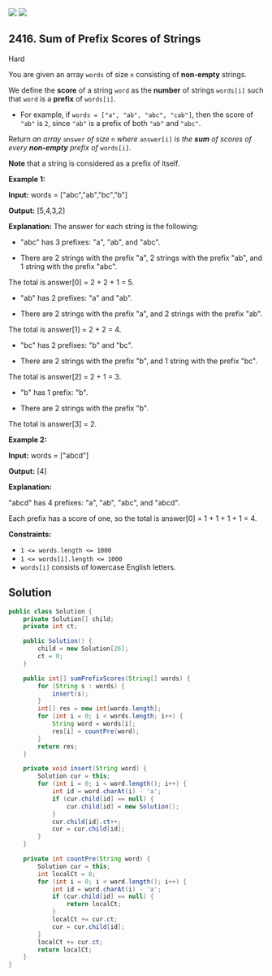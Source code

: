 [![](https://img.shields.io/github/stars/javadev/LeetCode-in-Java?label=Stars&style=flat-square)](https://github.com/javadev/LeetCode-in-Java)
[![](https://img.shields.io/github/forks/javadev/LeetCode-in-Java?label=Fork%20me%20on%20GitHub%20&style=flat-square)](https://github.com/javadev/LeetCode-in-Java/fork)

## 2416\. Sum of Prefix Scores of Strings

Hard

You are given an array `words` of size `n` consisting of **non-empty** strings.

We define the **score** of a string `word` as the **number** of strings `words[i]` such that `word` is a **prefix** of `words[i]`.

*   For example, if `words = ["a", "ab", "abc", "cab"]`, then the score of `"ab"` is `2`, since `"ab"` is a prefix of both `"ab"` and `"abc"`.

Return _an array_ `answer` _of size_ `n` _where_ `answer[i]` _is the **sum** of scores of every **non-empty** prefix of_ `words[i]`.

**Note** that a string is considered as a prefix of itself.

**Example 1:**

**Input:** words = ["abc","ab","bc","b"]

**Output:** [5,4,3,2]

**Explanation:** The answer for each string is the following:

- "abc" has 3 prefixes: "a", "ab", and "abc".

- There are 2 strings with the prefix "a", 2 strings with the prefix "ab", and 1 string with the prefix "abc".

The total is answer[0] = 2 + 2 + 1 = 5.

- "ab" has 2 prefixes: "a" and "ab".

- There are 2 strings with the prefix "a", and 2 strings with the prefix "ab".

The total is answer[1] = 2 + 2 = 4.

- "bc" has 2 prefixes: "b" and "bc".

- There are 2 strings with the prefix "b", and 1 string with the prefix "bc".

The total is answer[2] = 2 + 1 = 3.

- "b" has 1 prefix: "b".

- There are 2 strings with the prefix "b".

The total is answer[3] = 2. 

**Example 2:**

**Input:** words = ["abcd"]

**Output:** [4]

**Explanation:**

"abcd" has 4 prefixes: "a", "ab", "abc", and "abcd".

Each prefix has a score of one, so the total is answer[0] = 1 + 1 + 1 + 1 = 4. 

**Constraints:**

*   `1 <= words.length <= 1000`
*   `1 <= words[i].length <= 1000`
*   `words[i]` consists of lowercase English letters.

## Solution

```java
public class Solution {
    private Solution[] child;
    private int ct;

    public Solution() {
        child = new Solution[26];
        ct = 0;
    }

    public int[] sumPrefixScores(String[] words) {
        for (String s : words) {
            insert(s);
        }
        int[] res = new int[words.length];
        for (int i = 0; i < words.length; i++) {
            String word = words[i];
            res[i] = countPre(word);
        }
        return res;
    }

    private void insert(String word) {
        Solution cur = this;
        for (int i = 0; i < word.length(); i++) {
            int id = word.charAt(i) - 'a';
            if (cur.child[id] == null) {
                cur.child[id] = new Solution();
            }
            cur.child[id].ct++;
            cur = cur.child[id];
        }
    }

    private int countPre(String word) {
        Solution cur = this;
        int localCt = 0;
        for (int i = 0; i < word.length(); i++) {
            int id = word.charAt(i) - 'a';
            if (cur.child[id] == null) {
                return localCt;
            }
            localCt += cur.ct;
            cur = cur.child[id];
        }
        localCt += cur.ct;
        return localCt;
    }
}
```